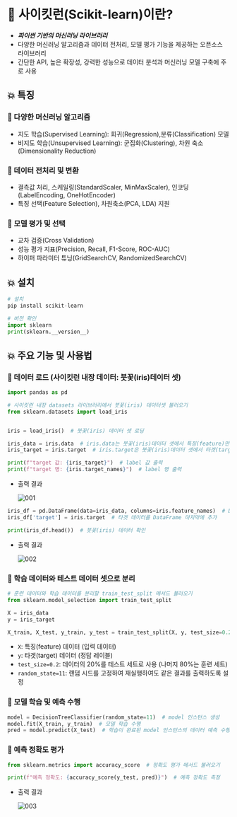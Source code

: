 # 👑 사이킷런(Scikit-learn)이란?

- **_파이썬 기반의 머신러닝 라이브러리_**
- 다양한 머신러닝 알고리즘과 데이터 전처리, 모델 평가 기능을 제공하는 오픈소스 라이브러리
- 간단한 API, 높은 확장성, 강력한 성능으로 데이터 분석과 머신러닝 모델 구축에 주로 사용

## 💥 특징

### 🍒 다양한 머신러닝 알고리즘

- 지도 학습(Supervised Learning): 회귀(Regression),분류(Classification) 모델
- 비지도 학습(Unsupervised Learning): 군집화(Clustering), 차원 축소(Dimensionality Reduction)

### 🍒 데이터 전처리 및 변환

- 결측값 처리, 스케일링(StandardScaler, MinMaxScaler), 인코딩(LabelEncoding, OneHotEncoder)
- 특징 선택(Feature Selection), 차원축소(PCA, LDA) 지원

### 🍒 모델 평가 및 선택

- 교차 검증(Cross Validation)
- 성능 평가 지표(Precision, Recall, F1-Score, ROC-AUC)
- 하이퍼 파라미터 튜닝(GridSearchCV, RandomizedSearchCV)

## 💥 설치

```python
# 설치
pip install scikit-learn

# 버전 확인
import sklearn
print(sklearn.__version__)
```

## 💥 주요 기능 및 사용법

### 🥑 데이터 로드 (사이킷런 내장 데이터: 붓꽃(iris)데이터 셋)

```python
import pandas as pd

# 사이킷런 내장 datasets 라이브러리에서 붓꽃(iris) 데이터셋 불러오기
from sklearn.datasets import load_iris


iris = load_iris()  # 붓꽃(iris) 데이터 셋 로딩

iris_data = iris.data  # iris.data는 붓꽃(iris)데이터 셋에서 특징(feature)만으로 된 데이터를 numpy로 가지고 있음
iris_target = iris.target  # iris.target은 붓꽃(iris)데이터 셋에서 타겟(target) 데이터를 numpy로 가지고 있음

print(f"target 값: {iris_target}")  # label 값 출력
print(f"target 명: {iris.target_names}")  # label 명 출력
```

- 출력 결과

  ![001](/Users/woojinchoe/Desktop/review/ChoeWJ.github.io/images/2025-03-17-make_machine_learning/001.png)

```python
iris_df = pd.DataFrame(data=iris_data, columns=iris.feature_names)  # DataFrame으로 변환
iris_df['target'] = iris.target  # 타겟 데이터를 DataFrame 마지막에 추가

print(iris_df.head())  # 붓꽃(iris) 데이터 확인
```

- 출력 결과

  ![002](/Users/woojinchoe/Desktop/review/ChoeWJ.github.io/images/2025-03-17-make_machine_learning/002.png)

### 🥑 학습 데이터와 테스트 데이터 셋으로 분리

```python
# 훈련 데이터와 학습 데이터를 분리할 train_test_split 메서드 불러오기
from sklearn.model_selection import train_test_split

X = iris_data
y = iris_target

X_train, X_test, y_train, y_test = train_test_split(X, y, test_size=0.2, random_state=11)
```

- `X`: 특징(feature) 데이터 (입력 데이터)
- `y`: 타겟(target) 데이터 (정답 레이블)
- `test_size=0.2`: 데이터의 20%를 테스트 세트로 사용 (나머지 80%는 훈련 세트)
- `random_state=11`: 랜덤 시드를 고정하여 재실행하여도 같은 결과를 출력하도록 설정

### 🥑 모델 학습 및 예측 수행

```python
model = DecisionTreeClassifier(random_state=11)  # model 인스턴스 생성
model.fit(X_train, y_train)  # 모델 학습 수행
pred = model.predict(X_test)  # 학습이 완료된 model 인스턴스의 데이터 예측 수행
```

### 🥑 예측 정확도 평가

```python
from sklearn.metrics import accuracy_score  # 정확도 평가 메서드 불러오기

print(f"예측 정확도: {accuracy_score(y_test, pred)}")  # 예측 정확도 측정
```

- 출력 결과

  ![003](/Users/woojinchoe/Desktop/review/ChoeWJ.github.io/images/2025-03-17-make_machine_learning/003.png)

